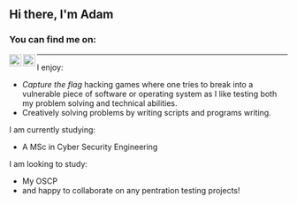 ## Hi there, I'm Adam

### You can find me on: 
[<img align="left" alt="codeSTACKr | Twitter" width="22px" src="https://cdn.jsdelivr.net/npm/simple-icons@v3/icons/twitter.svg" />](https://twitter.com/gossy_84)
[<img align="left" alt="codeSTACKr | LinkedIn" width="22px" src="https://cdn.jsdelivr.net/npm/simple-icons@v3/icons/linkedin.svg" />](https://www.linkedin.com/in/adam-goss-995398167/)

---

I enjoy:
- *Capture the flag* hacking games where one tries to break into a vulnerable piece of software or operating system as I like testing both my problem solving and technical abilities.
- Creatively solving problems by writing scripts and programs writing.

I am currently studying:
- A MSc in Cyber Security Engineering 

I am looking to study:
- My OSCP
- and happy to collaborate on any pentration testing projects!



